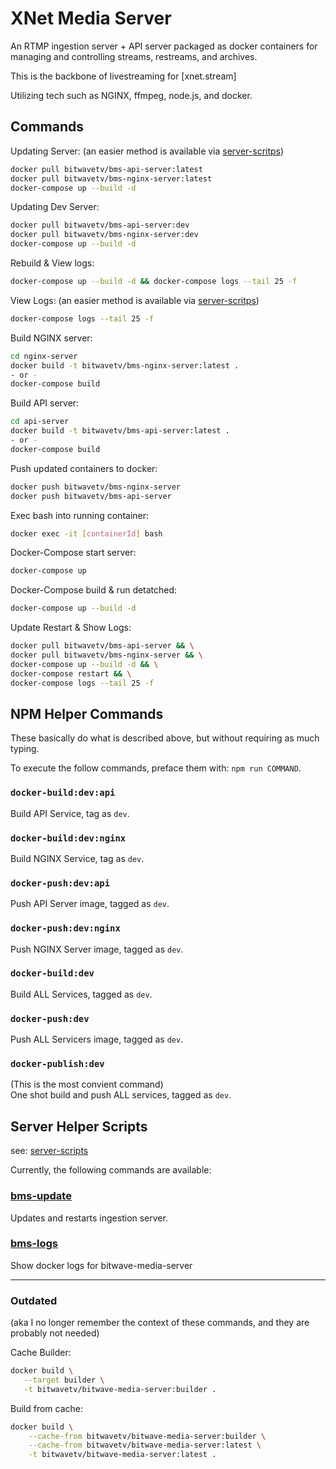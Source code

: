 # XNet Media Server

An RTMP ingestion server + API server packaged as docker containers for managing and controlling streams, restreams, and archives.

This is the backbone of livestreaming for [xnet.stream]

Utilizing tech such as NGINX, ffmpeg, node.js, and docker.

## Commands

Updating Server:
(an easier method is available via [server-scritps](/server-scripts))

```bash
docker pull bitwavetv/bms-api-server:latest
docker pull bitwavetv/bms-nginx-server:latest
docker-compose up --build -d
```

Updating Dev Server:

```bash
docker pull bitwavetv/bms-api-server:dev
docker pull bitwavetv/bms-nginx-server:dev
docker-compose up --build -d
```

Rebuild & View logs:

```bash
docker-compose up --build -d && docker-compose logs --tail 25 -f
```

View Logs:
(an easier method is available via [server-scritps](/server-scripts))

```bash
docker-compose logs --tail 25 -f
```

Build NGINX server:
```bash
cd nginx-server
docker build -t bitwavetv/bms-nginx-server:latest .
- or -
docker-compose build
```

Build API server:
```bash
cd api-server
docker build -t bitwavetv/bms-api-server:latest .
- or -
docker-compose build
```

Push updated containers to docker:
```bash
docker push bitwavetv/bms-nginx-server
docker push bitwavetv/bms-api-server
```

Exec bash into running container:
```bash
docker exec -it [containerId] bash
```

Docker-Compose start server:
```bash
docker-compose up
```

Docker-Compose build & run detatched:
```bash
docker-compose up --build -d
```

Update Restart & Show Logs:
```bash
docker pull bitwavetv/bms-api-server && \
docker pull bitwavetv/bms-nginx-server && \
docker-compose up --build -d && \
docker-compose restart && \
docker-compose logs --tail 25 -f
```


## NPM Helper Commands

These basically do what is described above, but without requiring as much typing.

To execute the follow commands, preface them with: `npm run COMMAND`.

### `docker-build:dev:api`
Build API Service, tag as `dev`.  

### `docker-build:dev:nginx`
Build NGINX Service, tag as `dev`.

### `docker-push:dev:api`
Push API Server image, tagged as `dev`.

### `docker-push:dev:nginx`
Push NGINX Server image, tagged as `dev`.

### `docker-build:dev`
Build ALL Services, tagged as `dev`.

### `docker-push:dev`
Push ALL Servicers image, tagged as `dev`.

### `docker-publish:dev`
(This is the most convient command)  
One shot build and push ALL services, tagged as `dev`.  


## Server Helper Scripts

see: [server-scripts](/server-scripts)

Currently, the following commands are available:


### [bms-update](/server-scripts/README.md#bms-update)
Updates and restarts ingestion server.


### [bms-logs](/server-scripts/README.md#bms-logs)
Show docker logs for bitwave-media-server


---


### Outdated

(aka I no longer remember the context of these commands, and they are probably not needed)

Cache Builder:
 ```bash
 docker build \
    --target builder \
    -t bitwavetv/bitwave-media-server:builder .
 ```
 
 Build from cache:
```bash
docker build \
    --cache-from bitwavetv/bitwave-media-server:builder \
    --cache-from bitwavetv/bitwave-media-server:latest \
    -t bitwavetv/bitwave-media-server:latest .
``` 
